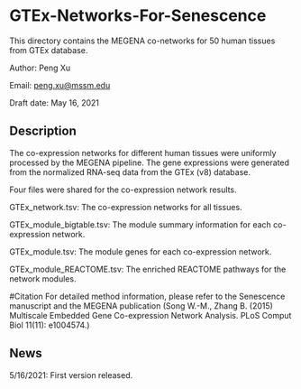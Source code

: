 # GTEx-Networks-For-Senescence

This directory contains the MEGENA co-networks for 50 human tissues from GTEx database.

Author: Peng Xu

Email: peng.xu@mssm.edu

Draft date: May 16, 2021

## Description

The co-expression networks for different human tissues were uniformly processed by the MEGENA pipeline. The gene expressions were generated from the normalized RNA-seq data from the GTEx (v8) database. 

Four files were shared for the co-expression network results.

GTEx_network.tsv: The co-expression networks for all tissues.

GTEx_module_bigtable.tsv: The module summary information for each co-expression network.

GTEx_module.tsv: The module genes for each co-expression network.

GTEx_module_REACTOME.tsv: The enriched REACTOME pathways for the network modules.

#Citation
For detailed method information, please refer to the Senescence manuscript and the MEGENA publication (Song W.-M., Zhang B. (2015) Multiscale Embedded Gene Co-expression Network Analysis. PLoS Comput Biol 11(11): e1004574.)

## News

5/16/2021: First version released.

